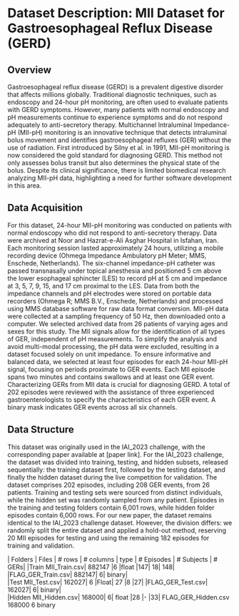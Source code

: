 # Dataset Description: MII Dataset for Gastroesophageal Reflux Disease (GERD)
## Overview 
Gastroesophageal reflux disease (GERD) is a prevalent digestive disorder that affects millions globally. Traditional diagnostic techniques, such as endoscopy and 24-hour pH monitoring, are often used to evaluate patients with GERD symptoms. However, many patients with normal endoscopy and pH measurements continue to experience symptoms and do not respond adequately to anti-secretory therapy.
Multichannel Intraluminal Impedance-pH (MII-pH) monitoring is an innovative technique that detects intraluminal bolus movement and identifies gastroesophageal refluxes (GER) without the use of radiation. First introduced by Silny et al. in 1991, MII-pH monitoring is now considered the gold standard for diagnosing GERD. This method not only assesses bolus transit but also determines the physical state of the bolus. Despite its clinical significance, there is limited biomedical research analyzing MII-pH data, highlighting a need for further software development in this area.

## Data Acquisition  
For this dataset, 24-hour MII-pH monitoring was conducted on patients with normal endoscopy who did not respond to anti-secretory therapy. Data were archived at Noor and Hazrat-e-Ali Asghar Hospital in Isfahan, Iran. Each monitoring session lasted approximately 24 hours, utilizing a mobile recording device (Ohmega Impedance Ambulatory pH Meter; MMS, Enschede, Netherlands). 
The six-channel impedance-pH catheter was passed transnasally under topical anesthesia and positioned 5 cm above the lower esophageal sphincter (LES) to record pH at 5 cm and impedance at 3, 5, 7, 9, 15, and 17 cm proximal to the LES. Data from both the impedance channels and pH electrodes were stored on portable data recorders (Ohmega R; MMS B.V., Enschede, Netherlands) and processed using MMS database software for raw data format conversion. MII-pH data were collected at a sampling frequency of 50 Hz, then downloaded onto a computer.
We selected archived data from 26 patients of varying ages and sexes for this study. The MII signals allow for the identification of all types of GER, independent of pH measurements. To simplify the analysis and avoid multi-modal processing, the pH data were excluded, resulting in a dataset focused solely on unit impedance.
To ensure informative and balanced data, we selected at least four episodes for each 24-hour MII-pH signal, focusing on periods proximate to GER events. Each MII episode spans two minutes and contains swallows and at least one GER event. Characterizing GERs from MII data is crucial for diagnosing GERD. A total of 202 episodes were reviewed with the assistance of three experienced gastroenterologists to specify the characteristics of each GER event. A binary mask indicates GER events across all six channels.

## Data Structure
This dataset was originally used in the IAI_2023 challenge, with the corresponding paper available at [paper link]. For the IAI_2023 challenge, the dataset was divided into training, testing, and hidden subsets, released sequentially: the training dataset first, followed by the testing dataset, and finally the hidden dataset during the live competition for validation. The dataset comprises 202 episodes, including 208 GER events, from 26 patients. Training and testing sets were sourced from distinct individuals, while the hidden set was randomly sampled from any patient. Episodes in the training and testing folders contain 6,001 rows, while hidden folder episodes contain 6,000 rows.
For our new paper, the dataset remains identical to the IAI_2023 challenge dataset. However, the division differs: we randomly split the entire dataset and applied a hold-out method, reserving 20 MII episodes for testing and using the remaining 182 episodes for training and validation.

| Folders	| Files	| # rows	| # columns |	type	| # Episodes |	# Subjects |	# GERs|
|Train	MII_Train.csv|	882147	|6	|float	|147|	18|	148|
|FLAG_GER_Train.csv|	882147|	6|	binary|			
|Test	MII_Test.csv|	162027|	6	|Float|	27	|8	|27|
|FLAG_GER_Test.csv|	162027|	6|	binary|			
|Hidden	MII_Hidden.csv|	168000|	6|	float	|28	|-	|33|
	FLAG_GER_Hidden.csv	168000	6	binary			

